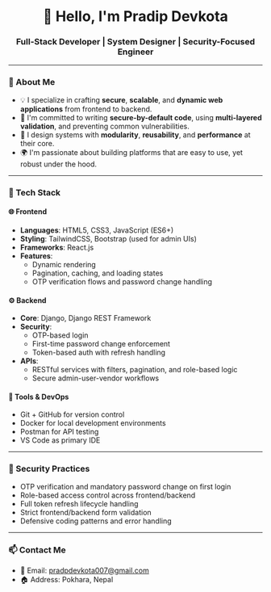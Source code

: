 <h1 align="center">👋 Hello, I'm Pradip Devkota</h1>
<h3 align="center">Full-Stack Developer | System Designer | Security-Focused Engineer</h3>

---

### 🧠 About Me

- 💡 I specialize in crafting **secure**, **scalable**, and **dynamic web applications** from frontend to backend.
- 🔐 I'm committed to writing **secure-by-default code**, using **multi-layered validation**, and preventing common vulnerabilities.
- 🧩 I design systems with **modularity**, **reusability**, and **performance** at their core.
- 🌍 I'm passionate about building platforms that are easy to use, yet robust under the hood.

---

### 🚀 Tech Stack

#### 🌐 Frontend
- **Languages**: HTML5, CSS3, JavaScript (ES6+)
- **Styling**: TailwindCSS, Bootstrap (used for admin UIs)
- **Frameworks**: React.js
- **Features**: 
  - Dynamic rendering
  - Pagination, caching, and loading states
  - OTP verification flows and password change handling

#### ⚙️ Backend
- **Core**: Django, Django REST Framework
- **Security**:
  - OTP-based login
  - First-time password change enforcement
  - Token-based auth with refresh handling
- **APIs**:
  - RESTful services with filters, pagination, and role-based logic
  - Secure admin-user-vendor workflows

#### 🧰 Tools & DevOps
- Git + GitHub for version control
- Docker for local development environments
- Postman for API testing
- VS Code as primary IDE

---

### 🔐 Security Practices

- OTP verification and mandatory password change on first login
- Role-based access control across frontend/backend
- Full token refresh lifecycle handling
- Strict frontend/backend form validation
- Defensive coding patterns and error handling

---

### 📫 Contact Me

- 📧 Email: pradpdevkota007@gmail.com  
- 🏠 Address: Pokhara, Nepal   


